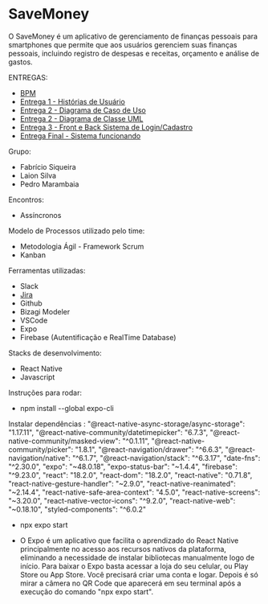 # SaveMoney

O SaveMoney é um aplicativo de gerenciamento de finanças pessoais para smartphones que permite que aos usuários gerenciem suas finanças pessoais, incluindo registro de despesas e receitas, orçamento e análise de gastos.

ENTREGAS:

- [BPM](https://github.com/pedroMarambaia/Projeto-Engenharia-de-Software-II/blob/main/financeiro.bpm)
- [Entrega 1 - Histórias de Usuário](https://github.com/pedroMarambaia/Projeto-Engenharia-de-Software-II/blob/main/User%20stories.pdf)
- [Entrega 2 - Diagrama de Caso de Uso](https://github.com/pedroMarambaia/Projeto-Engenharia-de-Software-II/blob/main/Diagrama%20de%20caso%20de%20uso.pdf)
- [Entrega 2 - Diagrama de Classe UML](https://github.com/pedroMarambaia/Projeto-Engenharia-de-Software-II/blob/main/Classe%20UML.pdf)
- [Entrega 3 - Front e Back Sistema de Login/Cadastro](https://github.com/pedroMarambaia/Projeto-Engenharia-de-Software-II/tree/master)
- [Entrega Final - Sistema funcionando](https://github.com/fabriciosike/savemoney) 

Grupo: 
- Fabrício Siqueira
- Laion Silva
- Pedro Marambaia

Encontros:
- Assíncronos 

Modelo de Processos utilizado pelo time:
- Metodologia Ágil - Framework Scrum
- Kanban

Ferramentas utilizadas:

- Slack
- [Jira](https://savemoneysoft.atlassian.net/jira/software/projects/SAV/boards/1)
- Github
- Bizagi Modeler
- VSCode
- Expo 
- Firebase (Autentificação e RealTime Database) 

Stacks de desenvolvimento:
- React Native
- Javascript

Instruções para rodar:
- npm install --global expo-cli

Instalar dependências : 
"@react-native-async-storage/async-storage": "1.17.11",
    "@react-native-community/datetimepicker": "6.7.3",
    "@react-native-community/masked-view": "^0.1.11",
    "@react-native-community/picker": "1.8.1",
    "@react-navigation/drawer": "^6.6.3",
    "@react-navigation/native": "^6.1.7",
    "@react-navigation/stack": "^6.3.17",
    "date-fns": "^2.30.0",
    "expo": "~48.0.18",
    "expo-status-bar": "~1.4.4",
    "firebase": "^9.23.0",
    "react": "18.2.0",
    "react-dom": "18.2.0",
    "react-native": "0.71.8",
    "react-native-gesture-handler": "~2.9.0",
    "react-native-reanimated": "~2.14.4",
    "react-native-safe-area-context": "4.5.0",
    "react-native-screens": "~3.20.0",
    "react-native-vector-icons": "^9.2.0",
    "react-native-web": "~0.18.10",
    "styled-components": "^6.0.2"

- npx expo start

- O Expo é um aplicativo que facilita o aprendizado do React Native principalmente no acesso aos recursos nativos da plataforma, eliminando a necessidade de instalar bibliotecas manualmente logo de início. Para baixar o Expo basta acessar a loja do seu celular, ou Play Store ou App Store. Você precisará criar uma conta e logar. Depois é só mirar a câmera no QR Code que aparecerá em seu terminal após a execução do comando "npx expo start".
  


